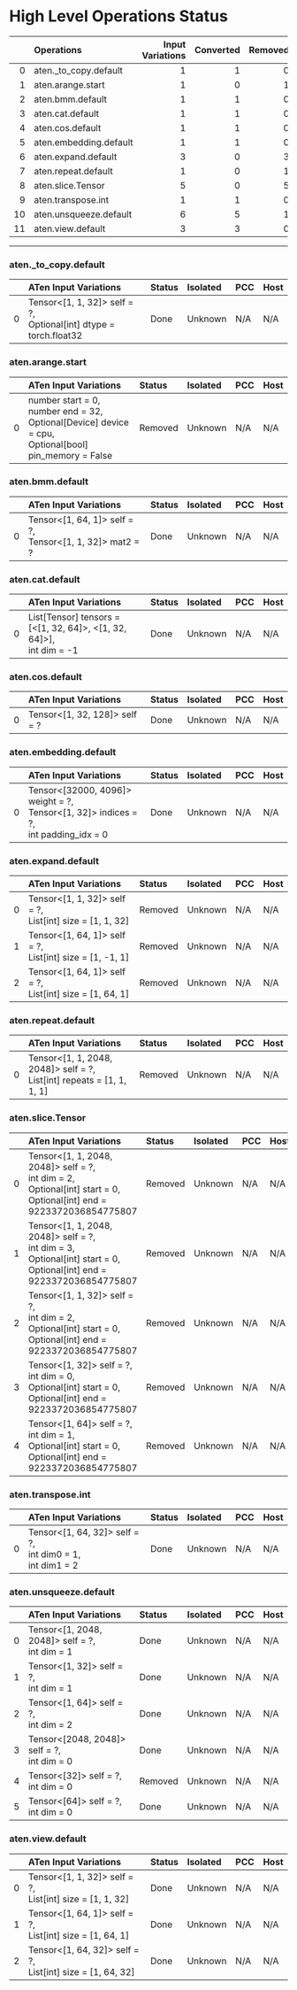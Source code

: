 # High Level Operations Status
|    | Operations             |   Input Variations |   Converted |   Removed |   Fallback | Completed   |   Score |
|---:|:-----------------------|-------------------:|------------:|----------:|-----------:|:------------|--------:|
|  0 | aten._to_copy.default  |                  1 |           1 |         0 |          0 | ✅          |       1 |
|  1 | aten.arange.start      |                  1 |           0 |         1 |          0 | ✅          |       1 |
|  2 | aten.bmm.default       |                  1 |           1 |         0 |          0 | ✅          |       1 |
|  3 | aten.cat.default       |                  1 |           1 |         0 |          0 | ✅          |       1 |
|  4 | aten.cos.default       |                  1 |           1 |         0 |          0 | ✅          |       1 |
|  5 | aten.embedding.default |                  1 |           1 |         0 |          0 | ✅          |       1 |
|  6 | aten.expand.default    |                  3 |           0 |         3 |          0 | ✅          |       1 |
|  7 | aten.repeat.default    |                  1 |           0 |         1 |          0 | ✅          |       1 |
|  8 | aten.slice.Tensor      |                  5 |           0 |         5 |          0 | ✅          |       1 |
|  9 | aten.transpose.int     |                  1 |           1 |         0 |          0 | ✅          |       1 |
| 10 | aten.unsqueeze.default |                  6 |           5 |         1 |          0 | ✅          |       1 |
| 11 | aten.view.default      |                  3 |           3 |         0 |          0 | ✅          |       1 |
***
### aten._to_copy.default
|    | ATen Input Variations                                               | Status   | Isolated   | PCC   | Host   |
|---:|:--------------------------------------------------------------------|:---------|:-----------|:------|:-------|
|  0 | Tensor<[1, 1, 32]> self = ?,<br>Optional[int] dtype = torch.float32 | Done     | Unknown    | N/A   | N/A    |
### aten.arange.start
|    | ATen Input Variations                                                                                        | Status   | Isolated   | PCC   | Host   |
|---:|:-------------------------------------------------------------------------------------------------------------|:---------|:-----------|:------|:-------|
|  0 | number start = 0,<br>number end = 32,<br>Optional[Device] device = cpu,<br>Optional[bool] pin_memory = False | Removed  | Unknown    | N/A   | N/A    |
### aten.bmm.default
|    | ATen Input Variations                                       | Status   | Isolated   | PCC   | Host   |
|---:|:------------------------------------------------------------|:---------|:-----------|:------|:-------|
|  0 | Tensor<[1, 64, 1]> self = ?,<br>Tensor<[1, 1, 32]> mat2 = ? | Done     | Unknown    | N/A   | N/A    |
### aten.cat.default
|    | ATen Input Variations                                                  | Status   | Isolated   | PCC   | Host   |
|---:|:-----------------------------------------------------------------------|:---------|:-----------|:------|:-------|
|  0 | List[Tensor] tensors = [<[1, 32, 64]>, <[1, 32, 64]>],<br>int dim = -1 | Done     | Unknown    | N/A   | N/A    |
### aten.cos.default
|    | ATen Input Variations         | Status   | Isolated   | PCC   | Host   |
|---:|:------------------------------|:---------|:-----------|:------|:-------|
|  0 | Tensor<[1, 32, 128]> self = ? | Done     | Unknown    | N/A   | N/A    |
### aten.embedding.default
|    | ATen Input Variations                                                                    | Status   | Isolated   | PCC   | Host   |
|---:|:-----------------------------------------------------------------------------------------|:---------|:-----------|:------|:-------|
|  0 | Tensor<[32000, 4096]> weight = ?,<br>Tensor<[1, 32]> indices = ?,<br>int padding_idx = 0 | Done     | Unknown    | N/A   | N/A    |
### aten.expand.default
|    | ATen Input Variations                                       | Status   | Isolated   | PCC   | Host   |
|---:|:------------------------------------------------------------|:---------|:-----------|:------|:-------|
|  0 | Tensor<[1, 1, 32]> self = ?,<br>List[int] size = [1, 1, 32] | Removed  | Unknown    | N/A   | N/A    |
|  1 | Tensor<[1, 64, 1]> self = ?,<br>List[int] size = [1, -1, 1] | Removed  | Unknown    | N/A   | N/A    |
|  2 | Tensor<[1, 64, 1]> self = ?,<br>List[int] size = [1, 64, 1] | Removed  | Unknown    | N/A   | N/A    |
### aten.repeat.default
|    | ATen Input Variations                                                    | Status   | Isolated   | PCC   | Host   |
|---:|:-------------------------------------------------------------------------|:---------|:-----------|:------|:-------|
|  0 | Tensor<[1, 1, 2048, 2048]> self = ?,<br>List[int] repeats = [1, 1, 1, 1] | Removed  | Unknown    | N/A   | N/A    |
### aten.slice.Tensor
|    | ATen Input Variations                                                                                                       | Status   | Isolated   | PCC   | Host   |
|---:|:----------------------------------------------------------------------------------------------------------------------------|:---------|:-----------|:------|:-------|
|  0 | Tensor<[1, 1, 2048, 2048]> self = ?,<br>int dim = 2,<br>Optional[int] start = 0,<br>Optional[int] end = 9223372036854775807 | Removed  | Unknown    | N/A   | N/A    |
|  1 | Tensor<[1, 1, 2048, 2048]> self = ?,<br>int dim = 3,<br>Optional[int] start = 0,<br>Optional[int] end = 9223372036854775807 | Removed  | Unknown    | N/A   | N/A    |
|  2 | Tensor<[1, 1, 32]> self = ?,<br>int dim = 2,<br>Optional[int] start = 0,<br>Optional[int] end = 9223372036854775807         | Removed  | Unknown    | N/A   | N/A    |
|  3 | Tensor<[1, 32]> self = ?,<br>int dim = 0,<br>Optional[int] start = 0,<br>Optional[int] end = 9223372036854775807            | Removed  | Unknown    | N/A   | N/A    |
|  4 | Tensor<[1, 64]> self = ?,<br>int dim = 1,<br>Optional[int] start = 0,<br>Optional[int] end = 9223372036854775807            | Removed  | Unknown    | N/A   | N/A    |
### aten.transpose.int
|    | ATen Input Variations                                          | Status   | Isolated   | PCC   | Host   |
|---:|:---------------------------------------------------------------|:---------|:-----------|:------|:-------|
|  0 | Tensor<[1, 64, 32]> self = ?,<br>int dim0 = 1,<br>int dim1 = 2 | Done     | Unknown    | N/A   | N/A    |
### aten.unsqueeze.default
|    | ATen Input Variations                            | Status   | Isolated   | PCC   | Host   |
|---:|:-------------------------------------------------|:---------|:-----------|:------|:-------|
|  0 | Tensor<[1, 2048, 2048]> self = ?,<br>int dim = 1 | Done     | Unknown    | N/A   | N/A    |
|  1 | Tensor<[1, 32]> self = ?,<br>int dim = 1         | Done     | Unknown    | N/A   | N/A    |
|  2 | Tensor<[1, 64]> self = ?,<br>int dim = 2         | Done     | Unknown    | N/A   | N/A    |
|  3 | Tensor<[2048, 2048]> self = ?,<br>int dim = 0    | Done     | Unknown    | N/A   | N/A    |
|  4 | Tensor<[32]> self = ?,<br>int dim = 0            | Removed  | Unknown    | N/A   | N/A    |
|  5 | Tensor<[64]> self = ?,<br>int dim = 0            | Done     | Unknown    | N/A   | N/A    |
### aten.view.default
|    | ATen Input Variations                                         | Status   | Isolated   | PCC   | Host   |
|---:|:--------------------------------------------------------------|:---------|:-----------|:------|:-------|
|  0 | Tensor<[1, 1, 32]> self = ?,<br>List[int] size = [1, 1, 32]   | Done     | Unknown    | N/A   | N/A    |
|  1 | Tensor<[1, 64, 1]> self = ?,<br>List[int] size = [1, 64, 1]   | Done     | Unknown    | N/A   | N/A    |
|  2 | Tensor<[1, 64, 32]> self = ?,<br>List[int] size = [1, 64, 32] | Done     | Unknown    | N/A   | N/A    |

